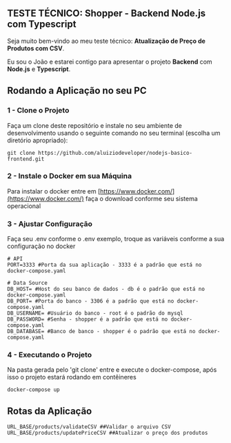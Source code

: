## TESTE TÉCNICO: Shopper - Backend Node.js com Typescript

Seja muito bem-vindo ao meu teste técnico: **Atualização de Preço de Produtos com CSV**.

Eu sou o João e estarei contigo para apresentar o projeto **Backend** com **Node.js** e **Typescript**.

## Rodando a Aplicação no seu PC

### 1 - Clone o Projeto

Faça um clone deste repositório e instale no seu ambiente de desenvolvimento usando o seguinte comando no seu terminal (escolha um diretório apropriado):

```shell
git clone https://github.com/aluiziodeveloper/nodejs-basico-frontend.git
```

### 2 - Instale o Docker em sua Máquina

Para instalar o docker entre em [https://www.docker.com/](https://www.docker.com/) faça o download conforme seu sistema operacional

### 3 - Ajustar Configuração

Faça seu .env conforme o .env exemplo, troque as variáveis conforme a sua configuração no docker

```shell
# API
PORT=3333 #Porta da sua aplicação - 3333 é a padrão que está no docker-compose.yaml

# Data Source
DB_HOST= #Host do seu banco de dados - db é o padrão que está no docker-compose.yaml
DB_PORT= #Porta do banco - 3306 é a padrão que está no docker-compose.yaml
DB_USERNAME= #Usuário do banco - root é o padrão do mysql
DB_PASSWORD= #Senha - shopper é a padrão que está no docker-compose.yaml
DB_DATABASE= #Banco de banco - shopper é o padrão que está no docker-compose.yaml
```

### 4 - Executando o Projeto

Na pasta gerada pelo 'git clone' entre e execute o docker-compose, após isso o projeto estará rodando em contêineres

```shell
docker-compose up
```

## Rotas da Aplicação

```shell
URL_BASE/products/validateCSV ##Validar o arquivo CSV
URL_BASE/products/updatePriceCSV ##Atualizar o preço dos produtos
```
